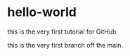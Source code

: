 # hello-world
this is the very first tutorial for GitHub

this is the very first branch off the main.
